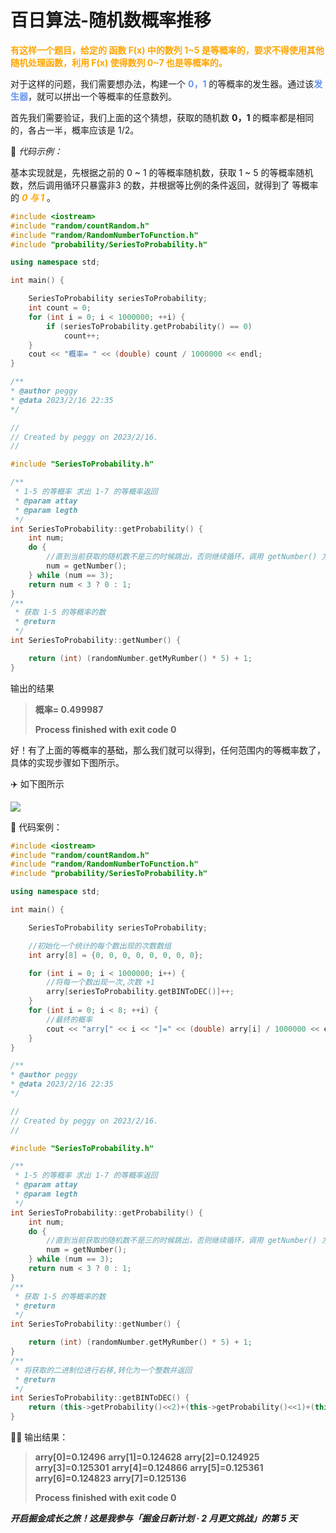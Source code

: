 # 百日算法-随机数概率推移

**<font color='orange'>有这样一个题目，给定的 函数 F(x) 中的数列 1~5 是等概率的，要求不得使用其他随机处理函数，利用 F(x) 使得数列 0~7 也是等概率的。</font>**

对于这样的问题，我们需要想办法，构建一个 **<font color='cornflowerblue'>0，1</font>** 的等概率的发生器。通过该<font color='cornflowerblue'>**发生器**</font>，就可以拼出一个等概率的任意数列。

首先我们需要验证，我们上面的这个猜想，获取的随机数 **0，1** 的概率都是相同的，各占一半，概率应该是 1/2。

🚂 *代码示例：*

基本实现就是，先根据之前的 0 ~ 1 的等概率随机数，获取 1 ~ 5 的等概率随机数，然后调用循环只暴露非3 的数，并根据等比例的条件返回，就得到了 等概率的 ***<font color='orange'>0 与 1</font>*** 。

```c++
#include <iostream>
#include "random/countRandom.h"
#include "random/RandomNumberToFunction.h"
#include "probability/SeriesToProbability.h"

using namespace std;

int main() {

    SeriesToProbability seriesToProbability;
    int count = 0;
    for (int i = 0; i < 1000000; ++i) {
        if (seriesToProbability.getProbability() == 0)
            count++;
    }
    cout << "概率= " << (double) count / 1000000 << endl;
}
```

```c++
/**
* @author peggy
* @data 2023/2/16 22:35
*/

//
// Created by peggy on 2023/2/16.
//

#include "SeriesToProbability.h"

/**
 * 1-5 的等概率 求出 1-7 的等概率返回
 * @param attay
 * @param legth
 */
int SeriesToProbability::getProbability() {
    int num;
    do {
        //直到当前获取的随机数不是三的时候跳出，否则继续循环，调用 getNumber() 方法获取随机数
        num = getNumber();
    } while (num == 3);
    return num < 3 ? 0 : 1;
}
/**
 * 获取 1-5 的等概率的数
 * @return 
 */
int SeriesToProbability::getNumber() {

    return (int) (randomNumber.getMyRumber() * 5) + 1;
}
```

输出的结果

> **概率= 0.499987**
>
> **Process finished with exit code 0**

好！有了上面的等概率的基础，那么我们就可以得到，任何范围内的等概率数了，具体的实现步骤如下图所示。

✈️ 如下图所示

![](https://p3-juejin.byteimg.com/tos-cn-i-k3u1fbpfcp/9f45b8c558b449d086ccd7d4ef63192a~tplv-k3u1fbpfcp-zoom-1.image)

🛁 代码案例：

```c++
#include <iostream>
#include "random/countRandom.h"
#include "random/RandomNumberToFunction.h"
#include "probability/SeriesToProbability.h"

using namespace std;

int main() {

    SeriesToProbability seriesToProbability;

    //初始化一个统计的每个数出现的次数数组
    int arry[8] = {0, 0, 0, 0, 0, 0, 0, 0};

    for (int i = 0; i < 1000000; i++) {
        //将每一个数出现一次,次数 +1
        arry[seriesToProbability.getBINToDEC()]++;
    }
    for (int i = 0; i < 8; ++i) {
        //最终的概率
        cout << "arry[" << i << "]=" << (double) arry[i] / 1000000 << endl;
    }
}
```

```c++
/**
* @author peggy
* @data 2023/2/16 22:35
*/

//
// Created by peggy on 2023/2/16.
//

#include "SeriesToProbability.h"

/**
 * 1-5 的等概率 求出 1-7 的等概率返回
 * @param attay
 * @param legth
 */
int SeriesToProbability::getProbability() {
    int num;
    do {
        //直到当前获取的随机数不是三的时候跳出，否则继续循环，调用 getNumber() 方法获取随机数
        num = getNumber();
    } while (num == 3);
    return num < 3 ? 0 : 1;
}
/**
 * 获取 1-5 的等概率的数
 * @return
 */
int SeriesToProbability::getNumber() {

    return (int) (randomNumber.getMyRumber() * 5) + 1;
}
/**
 * 将获取的二进制位进行右移,转化为一个整数并返回
 * @return
 */
int SeriesToProbability::getBINToDEC() {
    return (this->getProbability()<<2)+(this->getProbability()<<1)+(this->getProbability()<<0);
}
```

🏳️‍🌈 输出结果：

> **arry[0]=0.12496**
> **arry[1]=0.124628**
> **arry[2]=0.124925**
> **arry[3]=0.125301**
> **arry[4]=0.124866**
> **arry[5]=0.125361**
> **arry[6]=0.124823**
> **arry[7]=0.125136**
>
> **Process finished with exit code 0**

***开启掘金成长之旅！这是我参与「掘金日新计划 · 2 月更文挑战」的第 5 天***



